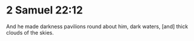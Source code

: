 # 2 Samuel 22:12

And he made darkness pavilions round about him, dark waters, [and] thick clouds of the skies.